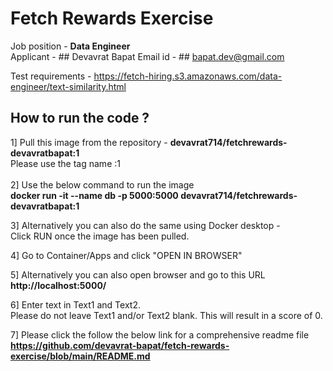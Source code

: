 # Fetch Rewards Exercise

Job position - <b> Data Engineer </b><br>
Applicant - ## Devavrat Bapat
Email id - ## bapat.dev@gmail.com

Test requirements - <a>https://fetch-hiring.s3.amazonaws.com/data-engineer/text-similarity.html</a>

## How to run the code ?

1] Pull this image from the repository - <b>devavrat714/fetchrewards-devavratbapat:1</b> <br>
Please use the tag name :1<br>
<br>
2] Use the below command to run the image<br>
<b>docker run -it --name db -p 5000:5000 devavrat714/fetchrewards-devavratbapat:1</b><br>

3] Alternatively you can also do the same using Docker desktop -<br>
Click RUN once the image has been pulled.<br>

4] Go to Container/Apps and click "OPEN IN BROWSER"<br>

5] Alternatively you can also open browser and go to this URL<br>
<b>http://localhost:5000/</b><br>

6] Enter text in Text1 and Text2.<br>
Please do not leave Text1 and/or Text2 blank. This will result in a score of 0.<br>

7] Please click the follow the below link for a comprehensive readme file<br>
<b>https://github.com/devavrat-bapat/fetch-rewards-exercise/blob/main/README.md</b>

<h2></h2>

<h2></h2>

<h2></h2>
